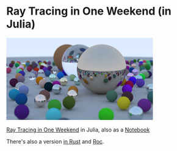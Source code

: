 # Ray Tracing in One Weekend (in Julia)

![Final Image](image.png)

[Ray Tracing in One Weekend](https://raytracing.github.io/books/RayTracingInOneWeekend.html) in Julia, also as a [Notebook](Raytracing.ipynb)

There's also a version [in Rust](https://github.com/shritesh/raytrace-rs) and [Roc](https://github.com/shritesh/raytrace.roc).
